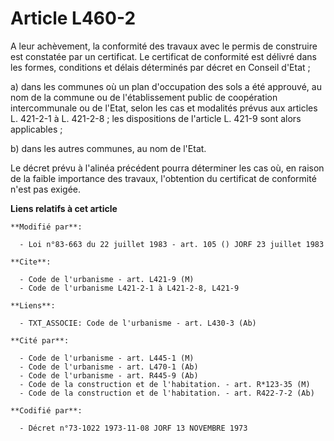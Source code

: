 # Article L460-2

A leur achèvement, la conformité des travaux avec le permis de construire est constatée par un certificat. Le certificat de
conformité est délivré dans les formes, conditions et délais déterminés par décret en Conseil d'Etat ;

a) dans les communes où un plan d'occupation des sols a été approuvé, au nom de la commune ou de l'établissement public de
coopération intercommunale ou de l'Etat, selon les cas et modalités prévus aux articles L. 421-2-1 à L. 421-2-8 ; les
dispositions de l'article L. 421-9 sont alors applicables ;

b) dans les autres communes, au nom de l'Etat.

Le décret prévu à l'alinéa précédent pourra déterminer les cas où, en raison de la faible importance des travaux, l'obtention
du certificat de conformité n'est pas exigée.

**Liens relatifs à cet article**

	**Modifié par**:

	  - Loi n°83-663 du 22 juillet 1983 - art. 105 () JORF 23 juillet 1983

	**Cite**:

	  - Code de l'urbanisme - art. L421-9 (M)
	  - Code de l'urbanisme L421-2-1 à L421-2-8, L421-9

	**Liens**:

	  - TXT_ASSOCIE: Code de l'urbanisme - art. L430-3 (Ab)

	**Cité par**:

	  - Code de l'urbanisme - art. L445-1 (M)
	  - Code de l'urbanisme - art. L470-1 (Ab)
	  - Code de l'urbanisme - art. R445-9 (Ab)
	  - Code de la construction et de l'habitation. - art. R*123-35 (M)
	  - Code de la construction et de l'habitation. - art. R422-7-2 (Ab)

	**Codifié par**:

	  - Décret n°73-1022 1973-11-08 JORF 13 NOVEMBRE 1973
